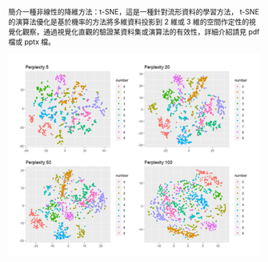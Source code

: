 簡介一種非線性的降維方法：t-SNE，這是一種針對流形資料的學習方法， t-SNE 的演算法優化是基於機率的方法將多維資料投影到 2 維或 3 維的空間作定性的視覺化觀察，通過視覺化直觀的驗證某資料集或演算法的有效性，詳細介紹請見 pdf 檔或 pptx 檔。


![image](https://github.com/ChiaHaoCheng/NTHU-STAT/blob/fb539c0860fbc3eb44f724e6103bb2d9d951bb10/Applied%20Multivariate%20Analysis/Project_t-SNE/T-SNE%20simulation.png)
